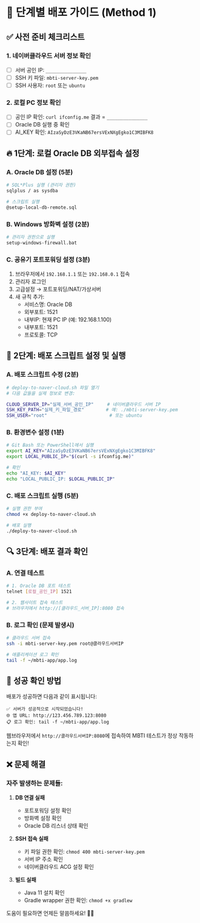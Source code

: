 # 🚀 단계별 배포 가이드 (Method 1)

## ✅ **사전 준비 체크리스트**

### 1. 네이버클라우드 서버 정보 확인
- [ ] 서버 공인 IP: `_______________`
- [ ] SSH 키 파일: `mbti-server-key.pem` 
- [ ] SSH 사용자: `root` 또는 `ubuntu`

### 2. 로컬 PC 정보 확인
- [ ] 공인 IP 확인: `curl ifconfig.me` 결과 = `_______________`
- [ ] Oracle DB 실행 중 확인
- [ ] AI_KEY 확인: `AIzaSyDzE3VKaNB67ersVExNXgEgko1C3MIBFK8`

## 🔥 **1단계: 로컬 Oracle DB 외부접속 설정**

### A. Oracle DB 설정 (5분)
```bash
# SQL*Plus 실행 (관리자 권한)
sqlplus / as sysdba

# 스크립트 실행
@setup-local-db-remote.sql
```

### B. Windows 방화벽 설정 (2분)
```bash
# 관리자 권한으로 실행
setup-windows-firewall.bat
```

### C. 공유기 포트포워딩 설정 (3분)
1. 브라우저에서 `192.168.1.1` 또는 `192.168.0.1` 접속
2. 관리자 로그인
3. 고급설정 → 포트포워딩/NAT/가상서버
4. 새 규칙 추가:
   - 서비스명: Oracle DB
   - 외부포트: 1521
   - 내부IP: 현재 PC IP (예: 192.168.1.100)
   - 내부포트: 1521
   - 프로토콜: TCP

## 🚀 **2단계: 배포 스크립트 설정 및 실행**

### A. 배포 스크립트 수정 (2분)
```bash
# deploy-to-naver-cloud.sh 파일 열기
# 다음 값들을 실제 정보로 변경:

CLOUD_SERVER_IP="실제_서버_공인_IP"     # 네이버클라우드 서버 IP
SSH_KEY_PATH="실제_키_파일_경로"        # 예: ./mbti-server-key.pem
SSH_USER="root"                       # 또는 ubuntu
```

### B. 환경변수 설정 (1분)
```bash
# Git Bash 또는 PowerShell에서 실행
export AI_KEY="AIzaSyDzE3VKaNB67ersVExNXgEgko1C3MIBFK8"
export LOCAL_PUBLIC_IP="$(curl -s ifconfig.me)"

# 확인
echo "AI_KEY: $AI_KEY"
echo "LOCAL_PUBLIC_IP: $LOCAL_PUBLIC_IP"
```

### C. 배포 스크립트 실행 (5분)
```bash
# 실행 권한 부여
chmod +x deploy-to-naver-cloud.sh

# 배포 실행
./deploy-to-naver-cloud.sh
```

## 🔍 **3단계: 배포 결과 확인**

### A. 연결 테스트
```bash
# 1. Oracle DB 포트 테스트
telnet [로컬_공인_IP] 1521

# 2. 웹사이트 접속 테스트
# 브라우저에서 http://[클라우드_서버_IP]:8080 접속
```

### B. 로그 확인 (문제 발생시)
```bash
# 클라우드 서버 접속
ssh -i mbti-server-key.pem root@클라우드서버IP

# 애플리케이션 로그 확인
tail -f ~/mbti-app/app.log
```

## 🎉 **성공 확인 방법**

배포가 성공하면 다음과 같이 표시됩니다:
```
✅ 서버가 성공적으로 시작되었습니다!
🌐 앱 URL: http://123.456.789.123:8080
📋 로그 확인: tail -f ~/mbti-app/app.log
```

웹브라우저에서 `http://클라우드서버IP:8080`에 접속하여 MBTI 테스트가 정상 작동하는지 확인!

## ❌ **문제 해결**

### 자주 발생하는 문제들:

1. **DB 연결 실패**
   - 포트포워딩 설정 확인
   - 방화벽 설정 확인
   - Oracle DB 리스너 상태 확인

2. **SSH 접속 실패**
   - 키 파일 권한 확인: `chmod 400 mbti-server-key.pem`
   - 서버 IP 주소 확인
   - 네이버클라우드 ACG 설정 확인

3. **빌드 실패**
   - Java 11 설치 확인
   - Gradle wrapper 권한 확인: `chmod +x gradlew`

도움이 필요하면 언제든 말씀하세요! 🙋‍♂️
